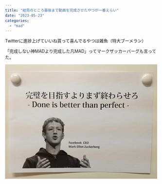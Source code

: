 ```yaml
---
title: "結局のところ最後まで動画を完成させたやつが一番えらい"
date: "2023-05-23"
categories: 
  - "mad"
---
```


Twitterに進捗上げていいね貰って喜んでるやつは雑魚（特大ブーメラン）

「完成しない神MADより完成した凡MAD」ってマークザッカーバーグも言ってた。

![](../../images/doneis.jpg)
